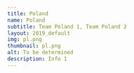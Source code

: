 ```yaml
---
title: Poland
name: Poland
subtitle: Team Poland 1, Team Poland 2
layout: 2019_default
img: pl.png
thumbnail: pl.png
alt: To be determined
description: Info 1
---
```

